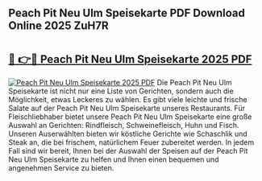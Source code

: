 ## Peach Pit Neu Ulm Speisekarte PDF Download Online 2025 ZuH7R

# <h2><a href="http://gc8s8ad.nevu.top/?p=Peach+Pit+Neu+Ulm+Speisekarte">🔗 👉🔴 Peach Pit Neu Ulm Speisekarte 2025 PDF</a></h2>

[![Peach Pit Neu Ulm Speisekarte 2025 PDF](https://i.imgur.com/dBaPXMq.png)](http://gc8s8ad.nevu.top/?p=Peach+Pit+Neu+Ulm+Speisekarte)
Die Peach Pit Neu Ulm Speisekarte ist nicht nur eine Liste von Gerichten, sondern auch die Möglichkeit, etwas Leckeres zu wählen. Es gibt viele leichte und frische Salate auf der Peach Pit Neu Ulm Speisekarte unseres Restaurants. Für Fleischliebhaber bietet unsere Peach Pit Neu Ulm Speisekarte eine große Auswahl an Gerichten: Rindfleisch, Schweinefleisch, Huhn und Fisch. Unseren Auserwählten bieten wir köstliche Gerichte wie Schaschlik und Steak an, die bei frischem, natürlichem Feuer zubereitet werden. In jedem Fall sind wir bereit, Ihnen bei der Auswahl der Speisen auf der Peach Pit Neu Ulm Speisekarte zu helfen und Ihnen einen bequemen und angenehmen Service zu bieten.
